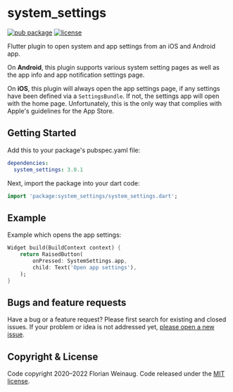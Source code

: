 # system_settings

[![pub package](https://img.shields.io/pub/v/system_settings.svg)](https://pub.dev/packages/system_settings)
[![license](https://img.shields.io/badge/license-MIT-green)](https://github.com/fweinaug/system_settings/blob/master/LICENSE)

Flutter plugin to open system and app settings from an iOS and Android app.

On **Android**, this plugin supports various system setting pages as well as the app info and app notification settings page.

On **iOS**, this plugin will always open the app settings page, if any settings have been defined via a `SettingsBundle`.
If not, the settings app will open with the home page. Unfortunately, this is the only way that complies with Apple's guidelines for the App Store.

## Getting Started

Add this to your package's pubspec.yaml file:

```yaml
dependencies:
  system_settings: 3.0.1
```

Next, import the package into your dart code:

```dart
import 'package:system_settings/system_settings.dart';
```

## Example

Example which opens the app settings:

```dart
Widget build(BuildContext context) {
    return RaisedButton(
        onPressed: SystemSettings.app,
        child: Text('Open app settings'),
    );
}
```

## Bugs and feature requests

Have a bug or a feature request? Please first search for existing and closed issues.
If your problem or idea is not addressed yet, [please open a new issue](https://github.com/fweinaug/system_settings/issues/new).

## Copyright & License

Code copyright 2020–2022 Florian Weinaug.
Code released under the [MIT license](https://github.com/fweinaug/system_settings/blob/master/LICENSE).
